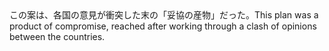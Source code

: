 <tr><td>この案は、各国の意見が衝突した末の「妥協の産物」だった。<td><tr><tr><td>This plan was a product of compromise, reached after working through a clash of opinions between the countries.<td><tr></table>

